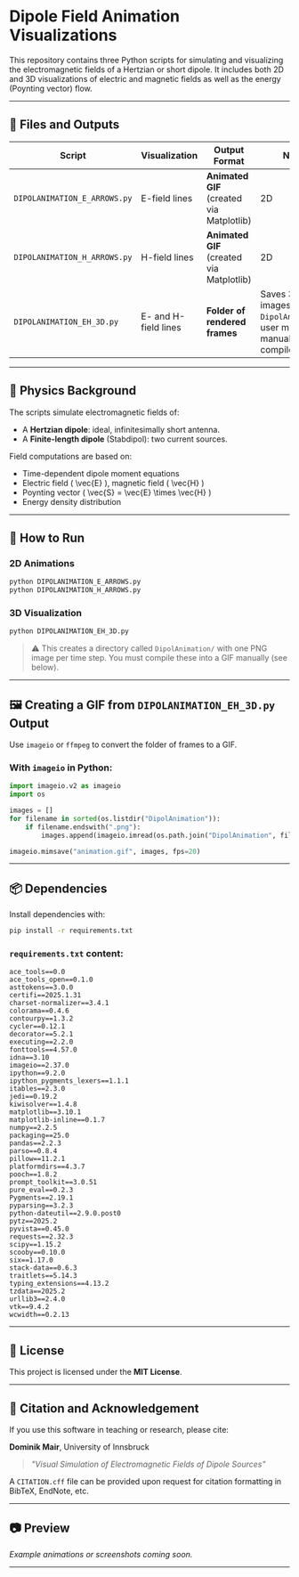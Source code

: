 # Dipole Field Animation Visualizations

This repository contains three Python scripts for simulating and visualizing the electromagnetic fields of a Hertzian or short dipole. It includes both 2D and 3D visualizations of electric and magnetic fields as well as the energy (Poynting vector) flow.

---

## 📁 Files and Outputs

| Script                        | Visualization                          | Output Format                             | Notes                                                                 |
|------------------------------|----------------------------------------|-------------------------------------------|-----------------------------------------------------------------------|
| `DIPOLANIMATION_E_ARROWS.py` | E-field lines      | **Animated GIF** (created via Matplotlib) | 2D   |
| `DIPOLANIMATION_H_ARROWS.py` | H-field lines      | **Animated GIF** (created via Matplotlib) | 2D                       |
| `DIPOLANIMATION_EH_3D.py`    | E- and H-field lines     | **Folder of rendered frames**             | Saves 3D images to `DipolAnimation/`; user must manually compile to GIF. |

---

## 🧠 Physics Background

The scripts simulate electromagnetic fields of:
- A **Hertzian dipole**: ideal, infinitesimally short antenna.
- A **Finite-length dipole** (Stabdipol): two current sources.

Field computations are based on:
- Time-dependent dipole moment equations
- Electric field \( \vec{E} \), magnetic field \( \vec{H} \)
- Poynting vector \( \vec{S} = \vec{E} \times \vec{H} \)
- Energy density distribution

---

## 🚀 How to Run

### 2D Animations

```bash
python DIPOLANIMATION_E_ARROWS.py
python DIPOLANIMATION_H_ARROWS.py
```

### 3D Visualization

```bash
python DIPOLANIMATION_EH_3D.py
```

> ⚠️ This creates a directory called `DipolAnimation/` with one PNG image per time step. You must compile these into a GIF manually (see below).

---

## 🖼️ Creating a GIF from `DIPOLANIMATION_EH_3D.py` Output

Use `imageio` or `ffmpeg` to convert the folder of frames to a GIF.

### With `imageio` in Python:

```python
import imageio.v2 as imageio
import os

images = []
for filename in sorted(os.listdir("DipolAnimation")):
    if filename.endswith(".png"):
        images.append(imageio.imread(os.path.join("DipolAnimation", filename)))

imageio.mimsave("animation.gif", images, fps=20)
```

---

## 📦 Dependencies

Install dependencies with:

```bash
pip install -r requirements.txt
```

### `requirements.txt` content:

```
ace_tools==0.0
ace_tools_open==0.1.0
asttokens==3.0.0
certifi==2025.1.31
charset-normalizer==3.4.1
colorama==0.4.6
contourpy==1.3.2
cycler==0.12.1
decorator==5.2.1
executing==2.2.0
fonttools==4.57.0
idna==3.10
imageio==2.37.0
ipython==9.2.0
ipython_pygments_lexers==1.1.1
itables==2.3.0
jedi==0.19.2
kiwisolver==1.4.8
matplotlib==3.10.1
matplotlib-inline==0.1.7
numpy==2.2.5
packaging==25.0
pandas==2.2.3
parso==0.8.4
pillow==11.2.1
platformdirs==4.3.7
pooch==1.8.2
prompt_toolkit==3.0.51
pure_eval==0.2.3
Pygments==2.19.1
pyparsing==3.2.3
python-dateutil==2.9.0.post0
pytz==2025.2
pyvista==0.45.0
requests==2.32.3
scipy==1.15.2
scooby==0.10.0
six==1.17.0
stack-data==0.6.3
traitlets==5.14.3
typing_extensions==4.13.2
tzdata==2025.2
urllib3==2.4.0
vtk==9.4.2
wcwidth==0.2.13
```

---

## 📝 License

This project is licensed under the **MIT License**.

---

## 🙋 Citation and Acknowledgement

If you use this software in teaching or research, please cite:

**Dominik Mair**, University of Innsbruck

> *"Visual Simulation of Electromagnetic Fields of Dipole Sources"*

A `CITATION.cff` file can be provided upon request for citation formatting in BibTeX, EndNote, etc.

---

## 📷 Preview

*Example animations or screenshots coming soon.*

---

